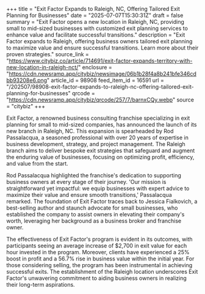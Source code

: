 +++
title = "Exit Factor Expands to Raleigh, NC, Offering Tailored Exit Planning for Businesses"
date = "2025-07-07T15:30:31Z"
draft = false
summary = "Exit Factor opens a new location in Raleigh, NC, providing small to mid-sized businesses with customized exit planning services to enhance value and facilitate successful transitions."
description = "Exit Factor expands to Raleigh, offering business owners tailored exit planning to maximize value and ensure successful transitions. Learn more about their proven strategies."
source_link = "https://www.citybiz.co/article/714691/exit-factor-expands-territory-with-new-location-in-raleigh-nct/"
enclosure = "https://cdn.newsramp.app/citybiz/newsimage/06b1b28f4a8b241bfe346cdbb93208e6.png"
article_id = 98908
feed_item_id = 16591
url = "/202507/98908-exit-factor-expands-to-raleigh-nc-offering-tailored-exit-planning-for-businesses"
qrcode = "https://cdn.newsramp.app/citybiz/qrcode/257/7/barnxCQy.webp"
source = "citybiz"
+++

<p>Exit Factor, a renowned business consulting franchise specializing in exit planning for small to mid-sized companies, has announced the launch of its new branch in Raleigh, NC. This expansion is spearheaded by Rod Passalacqua, a seasoned professional with over 20 years of expertise in business development, strategy, and project management. The Raleigh branch aims to deliver bespoke exit strategies that safeguard and augment the enduring value of businesses, focusing on optimizing profit, efficiency, and value from the start.</p><p>Rod Passalacqua highlighted the franchise's dedication to supporting business owners at every stage of their journey. 'Our mission is straightforward yet impactful: we equip businesses with expert advice to maximize their value and ensure smooth transitions,' Passalacqua remarked. The foundation of Exit Factor traces back to Jessica Fialkovich, a best-selling author and staunch advocate for small businesses, who established the company to assist owners in elevating their company's worth, leveraging her background as a business broker and franchise owner.</p><p>The effectiveness of Exit Factor's program is evident in its outcomes, with participants seeing an average increase of $2,700 in exit value for each hour invested in the program. Moreover, clients have experienced a 25% boost in profit and a 56.7% rise in business value within the initial year. For those considering selling, the program has been instrumental in achieving successful exits. The establishment of the Raleigh location underscores Exit Factor's unwavering commitment to aiding business owners in realizing their long-term aspirations.</p>